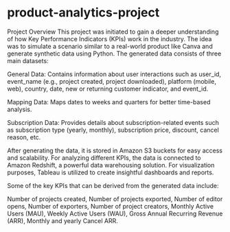 # product-analytics-project

Project Overview
This project was initiated to gain a deeper understanding of how Key Performance Indicators (KPIs) work in the industry. The idea was to simulate a scenario similar to a real-world product like Canva and generate synthetic data using Python. The generated data consists of three main datasets:

General Data: Contains information about user interactions such as user_id, event_name (e.g., project created, project downloaded), platform (mobile, web), country, date, new or returning customer indicator, and event_id.

Mapping Data: Maps dates to weeks and quarters for better time-based analysis.

Subscription Data: Provides details about subscription-related events such as subscription type (yearly, monthly), subscription price, discount, cancel reason, etc.

After generating the data, it is stored in Amazon S3 buckets for easy access and scalability. For analyzing different KPIs, the data is connected to Amazon Redshift, a powerful data warehousing solution. For visualization purposes, Tableau is utilized to create insightful dashboards and reports.

Some of the key KPIs that can be derived from the generated data include:

Number of projects created,
Number of projects exported,
Number of editor opens,
Number of exporters,
Number of project creators,
Monthly Active Users (MAU),
Weekly Active Users (WAU),
Gross Annual Recurring Revenue (ARR),
Monthly and yearly Cancel ARR.

